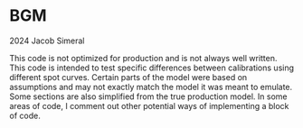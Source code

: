 # BGM

2024 Jacob Simeral

This code is not optimized for production and is not always well written. This code is intended to test specific differences between calibrations using different spot curves. Certain parts of the model were based on assumptions and may not exactly match the model it was meant to emulate. Some sections are also simplified from the true production model. In some areas of code, I comment out other potential ways of implementing a block of code.
